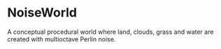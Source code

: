 NoiseWorld
==========

A conceptual procedural world where land, clouds, grass and water are created with multioctave Perlin noise.